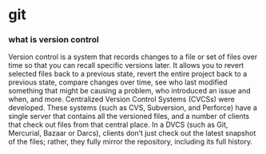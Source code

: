 # git

### what is version control
Version control is a system that records changes to a file or set of files over time so that you can recall specific versions later.
It allows you to revert selected files back to a previous state, revert the entire project back to a previous state, compare changes over time, see who last modified something that might be causing a problem, who introduced an issue and when, and more.
Centralized Version Control Systems (CVCSs) were developed. These systems (such as CVS, Subversion, and Perforce) have a single server that contains all the versioned files, and a number of clients that check out files from that central place. 
 In a DVCS (such as Git, Mercurial, Bazaar or Darcs), clients don’t just check out the latest snapshot of the files; rather, they fully mirror the repository, including its full history. 
 
